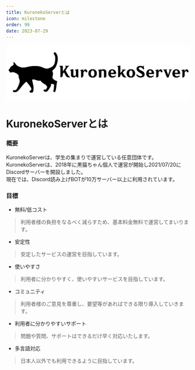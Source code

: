 ```yaml
---
title: KuronekoServerとは
icon: milestone 
order: 99
date: 2023-07-29
---
```

![](/static/banner.webp)

# KuronekoServerとは
### 概要
KuronekoServerは、学生の集まりで運営している任意団体です。
<br>KuronekoServerは、2018年に黒猫ちゃん個人で運営が開始し2021/07/20にDiscordサーバーを開設しました。
<br>現在では、Discord読み上げBOTが10万サーバー以上に利用されています。

### 目標
- 無料/低コスト
> 利用者様の負担をなるべく減らすため、基本料金無料で運営してまいります。
- 安定性
> 安定したサービスの運営を目指しています。
- 使いやすさ
> 利用者に分かりやすく、使いやすいサービスを目指しています。
- コミュニティ
> 利用者様のご意見を尊重し、要望等があればできる限り導入していきます。
- 利用者に分かりやすいサポート
> 問題や質問、サポートはできるだけ早く対応いたします。
- 多言語対応
> 日本人以外でも利用できるように目指しています。
